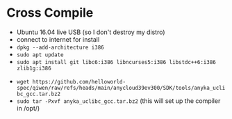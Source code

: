 # Cross Compile

- Ubuntu 16.04 live USB (so I don't destroy my distro)
- connect to internet for install
- `dpkg --add-architecture i386`
- `sudo apt update`
- `sudo apt install git libc6:i386 libncurses5:i386 libstdc++6:i386 zlib1g:i386`
<!-- - `git clone https://github.com/helloworld-spec/qiwen.git` -->
- `wget https://github.com/helloworld-spec/qiwen/raw/refs/heads/main/anycloud39ev300/SDK/tools/anyka_uclibc_gcc.tar.bz2`
- `sudo tar -Pxvf anyka_uclibc_gcc.tar.bz2` (this will set up the compiler in /opt/)
